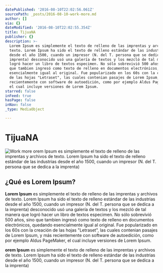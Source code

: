 ```yaml
---
datePublished: '2016-08-10T22:02:56.061Z'
sourcePath: _posts/2016-08-10-work-more.md
author: []
via: {}
dateModified: '2016-08-10T22:02:55.354Z'
title: TijuaNA
publisher: {}
description: >-
  Lorem Ipsum es simplemente el texto de relleno de las imprentas y archivos de
  texto. Lorem Ipsum ha sido el texto de relleno estándar de las industrias
  desde el año 1500, cuando un impresor (N. del T. persona que se dedica a la
  imprenta) desconocido usó una galería de textos y los mezcló de tal manera que
  logró hacer un libro de textos especimen. No sólo sobrevivió 500 años, sino
  que tambien ingresó como texto de relleno en documentos electrónicos, quedando
  esencialmente igual al original. Fue popularizado en los 60s con la creación
  de las hojas "Letraset", las cuales contenian pasajes de Lorem Ipsum, y más
  recientemente con software de autoedición, como por ejemplo Aldus PageMaker,
  el cual incluye versiones de Lorem Ipsum.
starred: false
inFeed: true
hasPage: false
inNav: false
_type: MediaObject

---
```

# TijuaNA
![Work more orem Ipsum es simplemente el texto de relleno de las imprentas y archivos de texto. Lorem Ipsum ha sido el texto de relleno estándar de las industrias desde el año 1500, cuando un impresor (N. del T. persona que se dedica a la imprenta) ](https://the-grid-user-content.s3-us-west-2.amazonaws.com/66784ffc-ccad-4135-80cd-2725b3e8f5c2.jpg)

## ¿Qué es Lorem Ipsum?

**Lorem Ipsum** es simplemente el texto de relleno de las imprentas y archivos de texto. Lorem Ipsum ha sido el texto de relleno estándar de las industrias desde el año 1500, cuando un impresor (N. del T. persona que se dedica a la imprenta) desconocido usó una galería de textos y los mezcló de tal manera que logró hacer un libro de textos especimen. No sólo sobrevivió 500 años, sino que tambien ingresó como texto de relleno en documentos electrónicos, quedando esencialmente igual al original. Fue popularizado en los 60s con la creación de las hojas "Letraset", las cuales contenian pasajes de Lorem Ipsum, y más recientemente con software de autoedición, como por ejemplo Aldus PageMaker, el cual incluye versiones de Lorem Ipsum.

**orem Ipsum** es simplemente el texto de relleno de las imprentas y archivos de texto. Lorem Ipsum ha sido el texto de relleno estándar de las industrias desde el año 1500, cuando un impresor (N. del T. persona que se dedica a la imprenta)